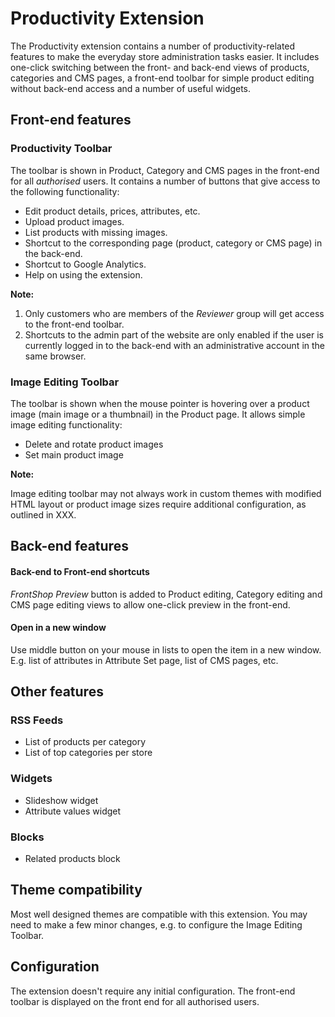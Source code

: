 # Productivity Extension


The Productivity extension contains a number of productivity-related features to make the everyday store administration tasks easier. It includes one-click switching between the front- and back-end views of products, categories and CMS pages, a front-end toolbar for simple product editing without back-end access and a number of useful widgets.

## Front-end features

### Productivity Toolbar

The toolbar is shown in Product, Category and CMS pages in the front-end for all _authorised_ users. It contains a number of buttons that give access to the following functionality:

* Edit product details, prices, attributes, etc.
* Upload product images.
* List products with missing images.
* Shortcut to the corresponding page (product, category or CMS page) in the back-end.
* Shortcut to Google Analytics.
* Help on using the extension.

**Note:**
  
   1. Only customers who are members of the _Reviewer_ group will get access to the front-end toolbar.     
   2. Shortcuts to the admin part of the website are only enabled if the user is currently logged in to the back-end with an administrative account in the same browser.
	

### Image Editing Toolbar

The toolbar is shown when the mouse pointer is hovering over a product image (main image or a thumbnail) in the Product page. It allows simple image editing functionality:
* Delete and rotate product images
* Set main product image

**Note:**

   Image editing toolbar may not always work in custom themes with modified HTML layout or product image sizes require additional configuration, as outlined in XXX.
	
## Back-end features

#### Back-end to Front-end shortcuts

_FrontShop Preview_ button is added to Product editing, Category editing and CMS page editing views to allow one-click preview in the front-end.

#### Open in a new window

Use middle button on your mouse in lists to open the item in a new window.
E.g. list of attributes in Attribute Set page, list of CMS pages, etc.




## Other features
### RSS Feeds
* List of products per category
* List of top categories per store

### Widgets
* Slideshow widget
* Attribute values widget

### Blocks
* Related products block
	


## Theme compatibility
Most well designed themes are compatible with this extension. You may need to make a few minor changes, e.g. to configure the Image Editing Toolbar.


## Configuration
The extension doesn't require any initial configuration. The front-end toolbar is displayed on the front end for all authorised users.
